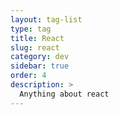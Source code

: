 ```yaml
---
layout: tag-list
type: tag
title: React
slug: react
category: dev
sidebar: true
order: 4
description: >
  Anything about react
---
```


